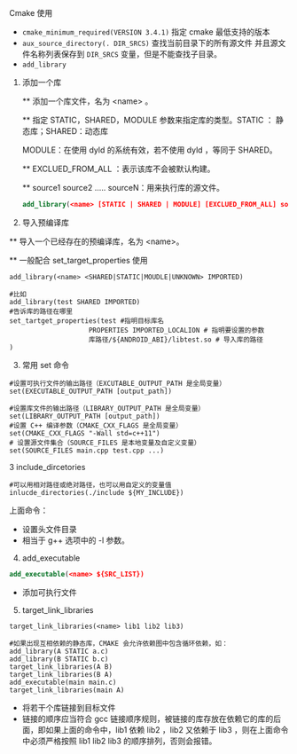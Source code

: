Cmake 使用

* `cmake_minimum_required(VERSION 3.4.1)` 指定 cmake 最低支持的版本
* `aux_source_directory(. DIR_SRCS)` 查找当前目录下的所有源文件 并且源文件名称列表保存到 `DIR_SRCS` 变量，但是不能查找子目录。
* `add_library` 

1. 添加一个库

   ** 添加一个库文件，名为 \<name> 。

   ** 指定 STATIC，SHARED，MODULE 参数来指定库的类型。STATIC ： 静态库；SHARED：动态库

   MODULE：在使用 dyld 的系统有效，若不使用 dyld ，等同于 SHARED。

   ** EXCLUED_FROM_ALL ：表示该库不会被默认构建。

   ** source1 source2 ..... sourceN：用来执行库的源文件。

   ```cmake
   add_library(<name> [STATIC | SHARED | MODULE] [EXCLUED_FROM_ALL] source1 source2 ... sourceN)
   ```

2.  导入预编译库

   ** 导入一个已经存在的预编译库，名为 \<name>。

   ** 一般配合 set_target_properties 使用

```
add_library(<name> <SHARED|STATIC|MOUDLE|UNKNOWN> IMPORTED)

#比如
add_library(test SHARED IMPORTED)
#告诉库的路径在哪里
set_tartget_properties(test #指明目标库名
					PROPERTIES IMPORTED_LOCALION # 指明要设置的参数
					库路径/${ANDROID_ABI}/libtest.so # 导入库的路径
)
```

3. 常用 set 命令

```
#设置可执行文件的输出路径（EXCUTABLE_OUTPUT_PATH 是全局变量）
set(EXECUTABLE_OUTPUT_PATH [output_path])

#设置库文件的输出路径（LIBRARY_OUTPUT_PATH 是全局变量）
set(LIBRARY_OUTPUT_PATH [output_path])
#设置 C++ 编译参数（CMAKE_CXX_FLAGS 是全局变量）
set(CMAKE_CXX_FLAGS "-Wall std=c++11")
# 设置源文件集合（SOURCE_FILES 是本地变量及自定义变量）
set(SOURCE_FILES main.cpp test.cpp ...)

```

3 include_dircetories 

```
#可以用相对路径或绝对路径，也可以用自定义的变量值
inlucde_directories(./include ${MY_INCLUDE})
```

上面命令：

* 设置头文件目录
* 相当于 g++ 选项中的 -l 参数。

4. add_executable

```cmake
add_executable(<name> ${SRC_LIST})
```

* 添加可执行文件

5. target_link_libraries

```
target_link_libraries(<name> lib1 lib2 lib3)

#如果出现互相依赖的静态库，CMAKE 会允许依赖图中包含循环依赖，如：
add_library(A STATIC a.c)
add_library(B STATIC b.c)
target_link_libraries(A B)
target_link_libraries(B A)
add_executable(main main.c)
target_link_libraries(main A)

```

* 将若干个库链接到目标文件
* 链接的顺序应当符合 gcc 链接顺序规则，被链接的库存放在依赖它的库的后面，即如果上面的命令中，lib1 依赖 lib2 ，lib2 又依赖于 lib3 ，则在上面命令中必须严格按照 lib1 lib2 lib3 的顺序排列，否则会报错。